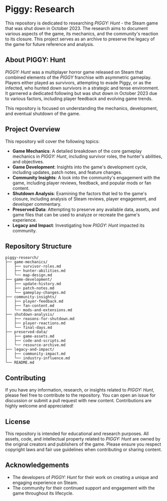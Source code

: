 # Piggy: Research

This repository is dedicated to researching *PIGGY: Hunt* - the Steam game that was shut down in October 2023. The research aims to document various aspects of the game, its mechanics, and the community's reaction to its closure. This project serves as an archive to preserve the legacy of the game for future reference and analysis.

## About PIGGY: Hunt

*PIGGY: Hunt* was a multiplayer horror game released on Steam that combined elements of the *PIGGY* franchise with asymmetric gameplay. Players either played as survivors, attempting to evade Piggy, or as the infected, who hunted down survivors in a strategic and tense environment. It garnered a dedicated following but was shut down in October 2023 due to various factors, including player feedback and evolving game trends.

This repository is focused on understanding the mechanics, development, and eventual shutdown of the game.

## Project Overview

This repository will cover the following topics:

- **Game Mechanics**: A detailed breakdown of the core gameplay mechanics in *PIGGY: Hunt*, including survivor roles, the hunter's abilities, and objectives.
- **Game Development**: Insights into the game's development cycle, including updates, patch notes, and feature changes.
- **Community Insights**: A look into the community's engagement with the game, including player reviews, feedback, and popular mods or fan content.
- **Shutdown Analysis**: Examining the factors that led to the game's closure, including analysis of Steam reviews, player engagement, and developer commentary.
- **Preserved Data**: Attempting to preserve any available data, assets, and game files that can be used to analyze or recreate the game's experience.
- **Legacy and Impact**: Investigating how *PIGGY: Hunt* impacted its community.

## Repository Structure

```
piggy-research/
├── game-mechanics/
│   ├── survivor-roles.md
│   ├── hunter-abilities.md
│   └── map-design.md
├── game-development/
│   ├── update-history.md
│   ├── patch-notes.md
│   └── gameplay-changes.md
├── community-insights/
│   ├── player-feedback.md
│   ├── fan-content.md
│   └── mods-and-extensions.md
├── shutdown-analysis/
│   ├── reasons-for-shutdown.md
│   ├── player-reactions.md
│   └── final-days.md
├── preserved-data/
│   ├── game-assets.md
│   ├── code-and-scripts.md
│   └── resource-archive.md
├── legacy-and-impact/
│   ├── community-impact.md
│   └── industry-influence.md
└── README.md
```

## Contributing

If you have any information, research, or insights related to *PIGGY: Hunt*, please feel free to contribute to the repository. You can open an issue for discussion or submit a pull request with new content. Contributions are highly welcome and appreciated!

## License

This repository is intended for educational and research purposes. All assets, code, and intellectual property related to *PIGGY: Hunt* are owned by the original creators and publishers of the game. Please ensure you respect copyright laws and fair use guidelines when contributing or sharing content.

## Acknowledgements

- The developers of *PIGGY: Hunt* for their work on creating a unique and engaging experience on Steam.
- The community for their continued support and engagement with the game throughout its lifecycle.
